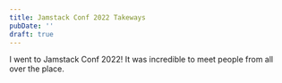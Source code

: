 ```yaml
---
title: Jamstack Conf 2022 Takeways
pubDate: ''
draft: true
---
```


I went to Jamstack Conf 2022! It was incredible to meet people from all over the place.
